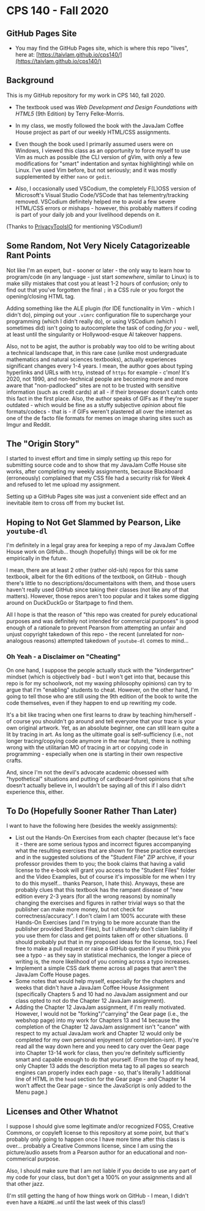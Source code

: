 # CPS 140 - Fall 2020

## GitHub Pages Site

* You may find the GitHub Pages site, which is where this repo "lives", here at:
[https://taivlam.github.io/cps140/](https://taivlam.github.io/cps140/)

[//]: # (Oh gosh, I'm commiting a web development faux pas...)

## Background

This is my GitHub repository for my work in CPS 140, fall 2020.

* The textbook used was _Web Development and Design Foundations with HTML5_ (9th Edition) by Terry Felke-Morris.

* In my class, we mostly followed the book with the JavaJam Coffee House project as part of our weekly HTML/CSS assignments.

* Even though the book used I primarily assumed users were on Windows, I viewed this class as an opportunity to force myself to use Vim as much as possible (the CLI version of gVim, with only a few modifications for "smart" indentation and syntax highlighting) while on Linux.  I've used Vim before, but not seriously; and it was mostly supplemented by either `nano` or `gedit`.

* Also, I occasionally used VSCodium, the completely F(L)OSS version of Microsoft's Visual Studio Code/VSCode that has telementry/tracking removed.  VSCodium definitely helped me to avoid a few severe HTML/CSS errors or mishaps - however, this probably matters if coding is part of your daily job and your livelihood depends on it.

(Thanks to [PrivacyToolsIO](https://www.privacytools.io/software/productivity/) for mentioning VSCodium!)

## Some Random, Not Very Nicely Catagorizeable Rant Points

Not like I'm an expert, but - sooner or later - the only way to learn how to program/code (in any language - just start _somewhere_, similar to Linux) is to make silly mistakes that cost you at least 1-2 hours of confusion; only to find out that you've forgotten the final `;` in a CSS rule or you forgot the opening/closing HTML tag.

Adding something like the ALE plugin (for IDE functionality in Vim - which I didn't do), pimping out your `.vimrc` configuration file to supercharge your programming (which I didn't really do), or using VSCodium (which I sometimes did) isn't going to autocomplete the task of coding _for you_ - well, at least until the singularity or Hollywood-esque AI takeover happens.

Also, not to be agist, the author is probably way too old to be writing about a technical landscape that, in this rare case (unlike most undergraduate mathematics and natural sciences textbooks), actually experiences significant changes every 1-4 years.  I mean, the author goes about typing hyperlinks and URLs with `http`, instead of `https` for example - c'mon!  It's 2020, not 1990, and non-technical people are becoming more and more aware that "non-padlocked" sites are not to be trusted with sensitive information (such as credit cards) at all - if their browser doesn't catch onto this fact in the first place.  Also, the author speaks of GIFs as if they're super outdated - which would be fine as a stuffy subjective *opinion* about file formats/codecs - that is - if GIFs weren't plastered all over the internet as one of the de facto file formats for memes on image sharing sites such as Imgur and Reddit.

## The "Origin Story"

I started to invest effort and time in simply setting up this repo for submitting source code and to show that my JavaJam Coffe House site works, after completing my weekly assignments, because Blackboard (erroneously) complained that my CSS file had a security risk for Week 4 and refused to let me upload my assignment.

Setting up a GitHub Pages site was just a convenient side effect and an inevitable item to cross off from my bucket list.

## Hoping to Not Get Slammed by Pearson, Like `youtube-dl`

I'm definitely in a legal gray area for keeping a repo of my JavaJam Coffee House work on GitHub... though (hopefully) things will be ok for me empirically in the future. 

I mean, there are at least 2 other (rather old-ish) repos for this same textbook, albeit for the 6th editions of the textbook, on GitHub - though there's little to no descriptions/documentaitons with them, and those users haven't really used GitHub since taking their classes (not like any of that matters).  However, those repos aren't too popular and it takes some digging around on DuckDuckGo or Startpage to find them.

All I hope is that the reason of "this repo was created for purely educational purposes and was definitely not intended for commercial purposes" is good enough of a rationale to prevent Pearson from attempting an unfair and unjust copyright takedown of this repo - the recent (unrelated for non-analogous reasons) attempted takedown of `youtube-dl` comes to mind...

### Oh Yeah - a Disclaimer on "Cheating"

On one hand, I suppose the people actually stuck with the "kindergartner" mindset (which is objectively bad - but I won't get into that, because this repo is for my schoolwork, not my waxing philosophy opinions) can try to argue that I'm "enabling" students to cheat.  However, on the other hand, I'm going to tell those who are still using the 9th edition of the book to write the code themselves, even if they happen to end up rewriting my code.

It's a bit like tracing when one first learns to draw by teaching him/herself - of course you shouldn't go around and tell everyone that your trace is your own original artwork.  Yet, as an absolute beginner, one can still learn quite a lit by tracing in art.  As long as the ultimate goal is self-sufficiency (i.e., not longer tracing/copying code anymore in the near future), there is nothing wrong with the utilitarian MO of tracing in art or copying code in programming - especially when one is starting in their own respective crafts.

And, since I'm not the devil's advocate academic obsessed with "hypothetical" situations and putting of cardboard-front opinions that s/he doesn't actually believe in, I wouldn't be saying all of this if I also didn't experience this, either.

## To Do (Hopefully Sooner Rather Than Later)

I want to have the following here (besides the weekly assignments):

* List out the Hands-On Exercises from each chapter (because let's face it - there are some serious typos and incorrect figures accompanying what the resulting exercises that are shown for these practice exercises and in the suggested solutions of the "Student File" ZIP archive, if your professor provides them to you; the book claims that having a valid license to the e-book will grant you access to the "Student Files" folder and the Video Examples, but of course it's impossible for me when I try to do this myself... thanks Pearson, I hate this).  Anyways, these are probably clues that this textbook has the rampant disease of "new edition every 2-3 years (for all the wrong reasons) by nominally changing the exercises and figures in rather trivial ways so that the publisher can make more money, but not check for correctness/accuracy".  I don't claim I am 100% accurate with these Hands-On Exercises (and I'm trying to be more accurate than the publisher provided Student Files), but I ultimately don't claim liability if you use them for class and get points taken off or other situations.  (I should probably put that in my proposed ideas for the license, too.)  Feel free to make a pull request or raise a GitHub question if you think you see a typo - as they say in statistical mechanics, the longer a piece of writing is, the more likelihood of you coming across a typo increases.
* Implement a simple CSS dark theme across all pages that aren't the JavaJam Coffe House pages.
* Some notes that would help myself, especially for the chapters and weeks that didn't have a JavaJam Coffee House Assignment (specifically Chapters 5 and 10 had no JavaJam assignment and our class opted to not do the Chapter 12 JavaJam assignment).
* Adding the Chapter 12 JavaJam assignment, if I'm really motivated.  However, I would not be "forking"/"carrying" the Gear page (i.e., the webshop page) into my work for Chapters 13 and 14 because the completion of the Chapter 12 JavaJam assignment isn't "canon" with respect to my actual JavaJam work and Chapter 12 would only be completed for my own personal enjoyment (of completion-ism).  If you're read all the way down here and you need to cary over the Gear page into Chapter 13-14 work for class, then you're definitely sufficiently smart and capable enough to do that yourself.  (From the top of my head, only Chapter 13 adds the description meta tag to all pages so search engines can properly index each page - so, that's literally 1 additional line of HTML in the `head` section for the Gear page - and Chapter 14 won't affect the Gear page - since the JavaScript is only added to the Menu page.)

## Licenses and Other Whatnot

I suppose I should give some legitimate and/or recognized FOSS, Creative Commons, or copyleft license to this repository at some point, but that's probably only going to happen once I have more time after this class is over... probably a Creative Commons license, since I am using the picture/audio assets from a Pearson author for an educational and non-commerical purpose.

Also, I should make sure that I am not liable if you decide to use any part of my code for your class, but don't get a 100% on your assignments and all that other jazz.

(I'm still getting the hang of how things work on GitHub - I mean, I didn't even have a ```README.md``` until the last week of this class!)
